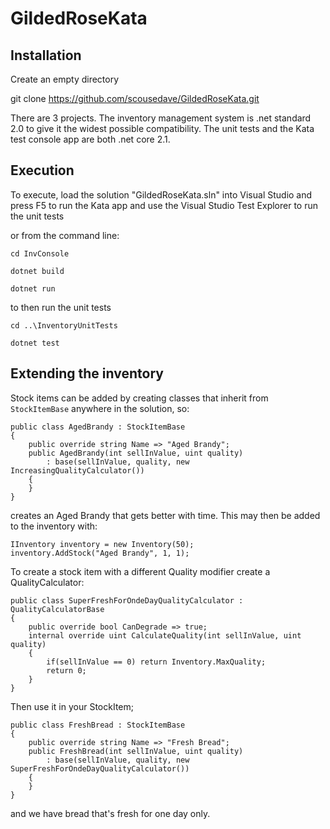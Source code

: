


# GildedRoseKata
## Installation

Create an empty directory

git clone https://github.com/scousedave/GildedRoseKata.git

There are 3 projects. The inventory management system is .net standard 2.0 to give it the widest possible compatibility. The unit tests and the Kata test console app are both .net core 2.1. 

## Execution
To execute, load the solution  "GildedRoseKata.sln" into Visual Studio and press F5 to run the Kata app and use the Visual Studio Test Explorer to run the unit tests

or from the command line:
```
cd InvConsole

dotnet build

dotnet run
```
to then run the unit tests

```
cd ..\InventoryUnitTests

dotnet test
```
## Extending the inventory

Stock items can be added by creating classes that inherit from `StockItemBase` anywhere in the solution, so:

```
public class AgedBrandy : StockItemBase
{
	public override string Name => "Aged Brandy";
	public AgedBrandy(int sellInValue, uint quality) 
		: base(sellInValue, quality, new IncreasingQualityCalculator())
	{
	}
}
```

creates an Aged Brandy that gets better with time. This may then be added  to the inventory with:

```
IInventory inventory = new Inventory(50);
inventory.AddStock("Aged Brandy", 1, 1);
```
To create a stock item with a different Quality modifier create a QualityCalculator:
```
public class SuperFreshForOndeDayQualityCalculator : QualityCalculatorBase
{
	public override bool CanDegrade => true;
	internal override uint CalculateQuality(int sellInValue, uint quality)
	{
		if(sellInValue == 0) return Inventory.MaxQuality;
		return 0;
	}
}
```
Then use it in your StockItem;
```
public class FreshBread : StockItemBase
{
	public override string Name => "Fresh Bread";
	public FreshBread(int sellInValue, uint quality) 
		: base(sellInValue, quality, new SuperFreshForOndeDayQualityCalculator())
	{
	}
}
```
and we have bread that's fresh for one day only.
